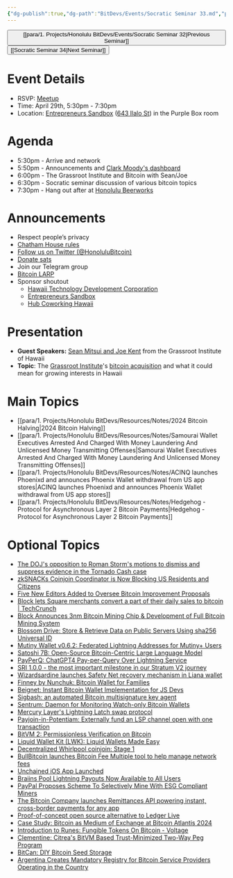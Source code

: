 ```yaml
---
{"dg-publish":true,"dg-path":"BitDevs/Events/Socratic Seminar 33.md","permalink":"/bit-devs/events/socratic-seminar-33/","title":"Socratic Seminar 33","tags":["bitdevs","bitcoin","resource","socratic-33"],"noteIcon":"3","created":"2024-04-21T18:05:44.067-10:00","updated":"2024-04-28T19:04:29.252-10:00"}
---
```




<button class="obsidian-button previous-seminar">[[para/1. Projects/Honolulu BitDevs/Events/Socratic Seminar 32\|Previous Seminar]]</button> <button class="obsidian-button next-seminar">[[Socratic Seminar 34\|Next Seminar]]</button>

# Event Details

- RSVP: [Meetup](https://www.meetup.com/honolulu-bitdevs/events/298389357/)
- Time: April 29th, 5:30pm - 7:30pm
- Location: [Entrepreneurs Sandbox](https://sandboxhawaii.org/) ([643 Ilalo St](https://goo.gl/maps/3Zj38htV13iUn4dcA)) in the Purple Box room

# Agenda

- 5:30pm - Arrive and network  
- 5:50pm - Announcements and [Clark Moody's dashboard](https://bitcoin.clarkmoody.com/dashboard/)
- 6:00pm - The Grassroot Institute and Bitcoin with Sean/Joe
- 6:30pm - Socratic seminar discussion of various bitcoin topics
- 7:30pm - Hang out after at [Honolulu Beerworks](https://www.honolulubeerworks.com/)

# Announcements

- Respect people’s privacy
- [Chatham House rules](https://www.chathamhouse.org/about-us/chatham-house-rule)
- [Follow us on Twitter (@HonoluluBitcoin)](https://twitter.com/HonoluluBitcoin)
- [Donate sats](https://checkout.opennode.com/p/5dea6b7a-d33c-4fda-b54c-98f092814c7d)
- Join our Telegram group
- [Bitcoin LARP](https://www.base58.info/classes/larp)
- Sponsor shoutout
	- [Hawaii Technology Development Corporation](https://www.htdc.org/about/)
	- [Entrepreneurs Sandbox](https://sandboxhawaii.org/)
	- [Hub Coworking Hawaii](https://hubcoworkinghi.com/)

# Presentation

- **Guest Speakers:** [Sean Mitsui and Joe Kent](https://www.grassrootinstitute.org/our-team/) from the Grassroot Institute of Hawaii 
- **Topic**: The [Grassroot Institute](https://www.grassrootinstitute.org/)'s [bitcoin acquisition](https://x.com/workforcebtc/status/1779192904201724246) and what it could mean for growing interests in Hawaii

# Main Topics

- [[para/1. Projects/Honolulu BitDevs/Resources/Notes/2024 Bitcoin Halving\|2024 Bitcoin Halving]]
- [[para/1. Projects/Honolulu BitDevs/Resources/Notes/Samourai Wallet Executives Arrested And Charged With Money Laundering And Unlicensed Money Transmitting Offenses\|Samourai Wallet Executives Arrested And Charged With Money Laundering And Unlicensed Money Transmitting Offenses]]
- [[para/1. Projects/Honolulu BitDevs/Resources/Notes/ACINQ launches Phoenixd and announces Phoenix Wallet withdrawal from US app stores\|ACINQ launches Phoenixd and announces Phoenix Wallet withdrawal from US app stores]]
- [[para/1. Projects/Honolulu BitDevs/Resources/Notes/Hedgehog - Protocol for Asynchronous Layer 2 Bitcoin Payments\|Hedgehog - Protocol for Asynchronous Layer 2 Bitcoin Payments]]

# Optional Topics

- [The DOJ's opposition to Roman Storm's motions to dismiss and suppress evidence in the Tornado Cash case](https://storage.courtlistener.com/recap/gov.uscourts.nysd.604938/gov.uscourts.nysd.604938.53.0.pdf) 
- [zkSNACKs Coinjoin Coordinator is Now Blocking US Residents and Citizens](https://www.nobsbitcoin.com/zksnacks-is-now-blocking-u-s-residents-and-citizens/)
- [Five New Editors Added to Oversee Bitcoin Improvement Proposals](https://www.nobsbitcoin.com/five-new-editors-added-to-bitcoin-improvement-proposals/)
- [Block lets Square merchants convert a part of their daily sales to bitcoin | TechCrunch](https://techcrunch.com/2024/04/24/block-now-lets-square-merchants-convert-a-part-of-their-daily-sales-to-bitcoin/)
- [Block Announces 3nm Bitcoin Mining Chip & Development of Full Bitcoin Mining System](https://www.nobsbitcoin.com/block-announces-3nm-bitcoin-mining-chip-development-of-full-bitcoin-mining-system/)
- [Blossom Drive: Store & Retrieve Data on Public Servers Using sha256 Universal ID](https://www.nobsbitcoin.com/blossom-intro/)
- [Mutiny Wallet v0.6.2: Federated Lightning Addresses for Mutiny+ Users](https://www.nobsbitcoin.com/mutiny-wallet-v0-6-2/)
- [Satoshi 7B: Open-Source Bitcoin-Centric Large Language Model](https://www.nobsbitcoin.com/satoshi-7b-open-sourced/)
- [PayPerQ: ChatGPT4 Pay-per-Query Over Lightning Service](https://www.nobsbitcoin.com/payperq-ai/)
- [SRI 1.0.0 - the most important milestone in our Stratum V2 journey](https://stratumprotocol.org/blog/sri-1-0-0/)
- [Wizardsardine launches Safety Net recovery mechanism in Liana wallet](https://wizardsardine.com/blog/safetynet/)
- [Finney by Nunchuk: Bitcoin Wallet for Families](https://www.nobsbitcoin.com/finney-by-nunchuk/)
- [Beignet: Instant Bitcoin Wallet Implementation for JS Devs](https://www.nobsbitcoin.com/beignet-bitcoin-wallet-for-js-devs/)
- [Sigbash: an automated Bitcoin multisignature key agent](https://sigbash.com/)
- [Sentrum: Daemon for Monitoring Watch-only Bitcoin Wallets](https://www.nobsbitcoin.com/sentrum-v0-1-8/)
- [Mercury Layer's Lightning Latch swap protocol](https://www.nobsbitcoin.com/mercurylayer-lightning-latch-swap-protocol/)
- [Payjoin-in-Potentiam: Externally fund an LSP channel open with one transaction](https://delvingbitcoin.org/t/payjoin-in-potentiam-externally-fund-an-lsp-channel-open-with-one-transaction/749)
- [BitVM 2: Permissionless Verification on Bitcoin](https://bitvm.org/bitvm2)
- [Liquid Wallet Kit (LWK): Liquid Wallets Made Easy](https://www.nobsbitcoin.com/liquid-wallet-kit-lwk/)
- [Decentralized Whirlpool coinjoin: Stage 1](https://blog.samourai.is/decentralized-whirlpool-stage-1/) 
- [BullBitcoin launches Bitcoin Fee Multiple tool to help manage network fees](https://www.bullbitcoin.com/blog/how-the-bull-bitcoin-fee-multiple-can-help-you-manage-bitcoin-network-fees)
- [Unchained iOS App Launched](https://www.nobsbitcoin.com/unchained-ios-app-launched/)
- [Braiins Pool Lightning Payouts Now Available to All Users](https://www.nobsbitcoin.com/braiins-pool-lightning-payouts-public-release/)
- [PayPal Proposes Scheme To Selectively Mine With ESG Compliant Miners](https://www.nobsbitcoin.com/paypal-proposes-scheme-to-selectively-mine-with-esg-compliant-miners/)
- [The Bitcoin Company launches Remittances API powering instant, cross-border payments for any app](https://thebitcoincompany.com/documents/The_Bitcoin_Company_Press_Release_Remittances_API.pdf)
- [Proof-of-concept open source alternative to Ledger Live](https://github.com/darosior/ledger_installer)
- [Case Study: Bitcoin as Medium of Exchange at Bitcoin Atlantis 2024](https://www.nobsbitcoin.com/case-study-bitcoin-as-medium-of-exchange-at-bitcoin-atlantis-2024/)
- [Introduction to Runes: Fungible Tokens On Bitcoin - Voltage](https://voltage.cloud/blog/bitcoin-education/introduction-to-runes-fungible-tokens-on-bitcoin/)
- [Clementine: Citrea's BitVM Based Trust-Minimized Two-Way Peg Program](https://www.blog.citrea.xyz/unveiling-clementine/)
- [BitCan: DIY Bitcoin Seed Storage](https://www.nobsbitcoin.com/bitcan-budget-diy-bitcoin-seed-storage/)
- [Argentina Creates Mandatory Registry for Bitcoin Service Providers Operating in the Country](https://www.nobsbitcoin.com/argentina-mandatory-registry-for-bitcoin-service-providers/)